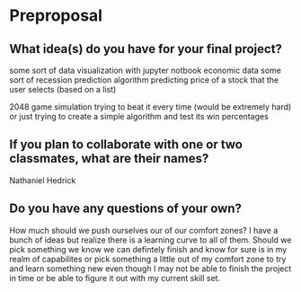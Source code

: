 # Preproposal

## What idea(s) do you have for your final project?

some sort of data visualization with jupyter notbook
  economic data
  some sort of recession prediction algorithm
  predicting price of a stock that the user selects (based on a list)
  
2048 game simulation
  trying to beat it every time (would be extremely hard)
  or just trying to create a simple algorithm and test its win percentages


## If you plan to collaborate with one or two classmates, what are their names?

Nathaniel Hedrick

## Do you have any questions of your own?
How much should we push ourselves our of our comfort zones? I have a bunch of ideas but realize there is a learning curve to all of them. 
Should we pick something we know we can defintely finish and know for sure is in my realm of capabilites or pick something a little out of my comfort zone 
to try and learn something new even though I may not be able to finish the project in time or be able to figure it out with my current skill set. 


